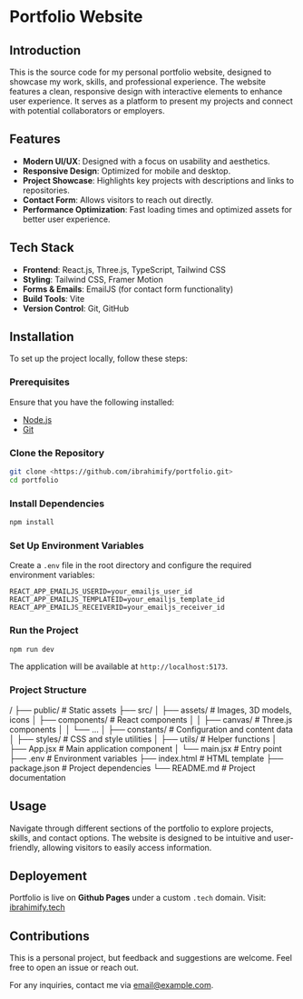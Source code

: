 # Portfolio Website

## Introduction
This is the source code for my personal portfolio website, designed to showcase my work, skills, and professional experience. The website features a clean, responsive design with interactive elements to enhance user experience. It serves as a platform to present my projects and connect with potential collaborators or employers.

## Features
- **Modern UI/UX**: Designed with a focus on usability and aesthetics.
- **Responsive Design**: Optimized for mobile and desktop.
- **Project Showcase**: Highlights key projects with descriptions and links to repositories.
- **Contact Form**: Allows visitors to reach out directly.
- **Performance Optimization**: Fast loading times and optimized assets for better user experience.

## Tech Stack
- **Frontend**: React.js, Three.js, TypeScript, Tailwind CSS
- **Styling**: Tailwind CSS, Framer Motion 
- **Forms & Emails**: EmailJS (for contact form functionality)
- **Build Tools**: Vite
- **Version Control**: Git, GitHub

## Installation
To set up the project locally, follow these steps:

### Prerequisites
Ensure that you have the following installed:
- [Node.js](https://nodejs.org/en/download/)
- [Git](https://git-scm.com/)

### Clone the Repository
```sh
git clone <https://github.com/ibrahimify/portfolio.git>
cd portfolio
```

### Install Dependencies
```sh
npm install
```

### Set Up Environment Variables
Create a `.env` file in the root directory and configure the required environment variables:
```env
REACT_APP_EMAILJS_USERID=your_emailjs_user_id
REACT_APP_EMAILJS_TEMPLATEID=your_emailjs_template_id
REACT_APP_EMAILJS_RECEIVERID=your_emailjs_receiver_id
```

### Run the Project
```sh
npm run dev
```
The application will be available at `http://localhost:5173`.

### Project Structure 
/
├── public/             # Static assets
├── src/
│   ├── assets/         # Images, 3D models, icons
│   ├── components/     # React components
│   │   ├── canvas/     # Three.js components
│   │   └── ...
│   ├── constants/      # Configuration and content data
│   ├── styles/         # CSS and style utilities
│   ├── utils/          # Helper functions
│   ├── App.jsx         # Main application component
│   └── main.jsx        # Entry point
├── .env                # Environment variables
├── index.html          # HTML template
├── package.json        # Project dependencies
└── README.md           # Project documentation

## Usage
Navigate through different sections of the portfolio to explore projects, skills, and contact options. The website is designed to be intuitive and user-friendly, allowing visitors to easily access information.

## Deployement
Portfolio is live on **Github Pages** under a custom `.tech` domain.
Visit: [ibrahimify.tech](https://ibrahimify.tech)

## Contributions
This is a personal project, but feedback and suggestions are welcome. Feel free to open an issue or reach out.

For any inquiries, contact me via [email@example.com](mailto:muhammadibrahimshoeb@gmail.com).


